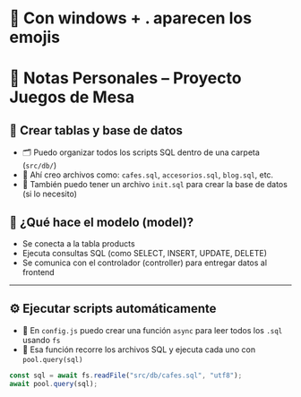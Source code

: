 # 📝 Con windows + . aparecen los emojis

# 📝 Notas Personales – Proyecto Juegos de Mesa

## 🧱 Crear tablas y base de datos

- 🗂️ Puedo organizar todos los scripts SQL dentro de una carpeta (`src/db/`)
- 📝 Ahí creo archivos como: `cafes.sql`, `accesorios.sql`, `blog.sql`, etc.
- 📂 También puedo tener un archivo `init.sql` para crear la base de datos (si lo necesito)

## 🧱 ¿Qué hace el modelo (model)?

- Se conecta a la tabla products
- Ejecuta consultas SQL (como SELECT, INSERT, UPDATE, DELETE)
- Se comunica con el controlador (controller) para entregar datos al frontend

---

## ⚙️ Ejecutar scripts automáticamente

- 🔄 En `config.js` puedo crear una función `async` para leer todos los `.sql` usando `fs`
- 🧠 Esa función recorre los archivos SQL y ejecuta cada uno con `pool.query(sql)`

```js
const sql = await fs.readFile("src/db/cafes.sql", "utf8");
await pool.query(sql);

